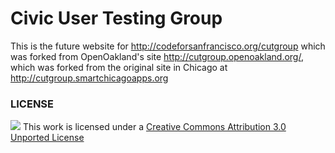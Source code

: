 # Civic User Testing Group

This is the future website for http://codeforsanfrancisco.org/cutgroup which was forked from OpenOakland's site http://cutgroup.openoakland.org/, which was forked from the original site in Chicago at http://cutgroup.smartchicagoapps.org

### LICENSE

![](http://i.creativecommons.org/l/by/3.0/80x15.png) This work is licensed under a [Creative Commons Attribution 3.0 Unported License](http://creativecommons.org/licenses/by/3.0/deed.en_US)
